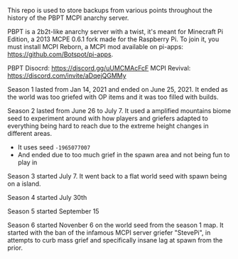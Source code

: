 This repo is used to store backups from various points throughout the history of the PBPT MCPI anarchy server.

PBPT is a 2b2t-like anarchy server with a twist, it's meant for Minecraft Pi Edition, a 2013 MCPE 0.6.1 fork made for the Raspberry Pi. To join it, you must install MCPI Reborn, a MCPI mod available on pi-apps: https://github.com/Botspot/pi-apps. 

PBPT Disocrd: https://discord.gg/uUMCMAcFcF
MCPI Revival: https://discord.com/invite/aDqejQGMMy

Season 1 lasted from Jan 14, 2021 and ended on June 25, 2021. It ended as the world was too griefed with OP items and it was too filled with builds.

Season 2 lasted from June 26 to July 7. It used a amplified mountains biome seed to experiment around with how players and griefers adapted to everything being hard to reach due to the extreme height changes in different areas.  
- It uses seed `-1965077007`
- And ended due to too much grief in the spawn area and not being fun to play in

Season 3 started July 7. It went back to a flat world seed with spawn being on a island. 

Season 4 started July 30th

Season 5 started September 15

Season 6 started Novenber 6 on the world seed from the season 1 map. It started with the ban of the infamous MCPI server griefer "StevePi", in attempts to curb mass grief and specifically insane lag at spawn from the prior. 


